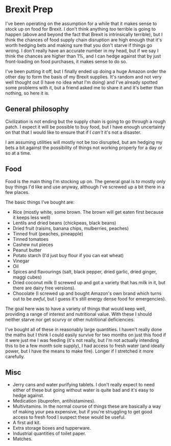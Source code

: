 # Brexit Prep

I've been operating on the assumption for a while that it makes sense to stock up on food for Brexit. I don't think anything *too* terrible is going to happen (above and beyond the fact that Brexit is intrinsically terrible), but I think the chances of food supply chain disruption are high enough that it's worth hedging bets and making sure that you don't starve  if things go wrong. I don't really have an accurate number in my head, but if we say I think the chances are higher than 1%, and I can hedge against that by just front-loading on food purchases, it makes sense to do so.

I've been putting it off, but I finally ended up doing a huge Amazon order the other day to form the basis of my Brexit supplies. It's random and not very well thought out (I have no idea what I'm doing) and I've already spotted some problems with it, but a friend asked me to share it and it's better than nothing, so here it is.

## General philosophy

Civilization is not ending but the supply chain is going to go through a rough patch. I expect it will be possible to buy food, but I have enough uncertainty on that that I would like to ensure that if I *can't* it's not a disaster.

I am assuming utilities will mostly not be too disrupted, but am hedging my bets a bit against the possibility of things not working properly for a day or so at a time.

## Food

Food is the main thing I'm stocking up on. The general goal is to mostly only buy things I'd like and use anyway, although I've screwed up a bit there in a few places.

The basic things I've bought are:

* Rice (mostly white, some brown. The brown will get eaten first because it keeps less well)
* Lentils and dried beans (chickpeas, black beans)
* Dried fruit (raisins, banana chips, mulberries, peaches)
* Tinned fruit (peaches, pineapple)
* Tinned tomatoes
* Cashew nut pieces
* Peanut butter
* Potato starch (I'd just buy flour if you can eat wheat)
* Vinegar
* Oil
* Spices and flavourings (salt, black pepper, dried garlic, dried ginger, maggi cubes)
* Dried coconut milk (I screwed up and got a variety that has milk in it, but there are dairy free versions).
* Chocolate (I screwed up and bought Amazon's own brand which turns out to be *awful*, but I guess it's still energy dense food for emergencies).

The goal here was to have a variety of things that would keep well, providing a range of interest and nutritional value.
With these I should neither starve nor get scurvy or other nutritional deficiencies.

I've bought all of these in reasonably large quantities. I haven't really done the maths but I think I could easily survive for two months on just this food if it were just me I was feeding (it's not really, but I'm not actually intending this to be a few month sole supply), I had access to fresh water (and ideally power, but I have the means to make fire). Longer if I stretched it more carefully.

## Misc

* Jerry cans and water purifying tablets. I don't really expect to need either of these but going without water is quite bad and it's easy to hedge against.
* Medication (ibuprofen, antihistamines).
* Multivitamins. In the normal course of things these are basically a way of making your pea expensive, but if you're struggling to get good access to fresh food I suspect these would be useful.
* A first aid kit.
* Extra storage boxes and tupperware.
* Industrial quantities of toilet paper.
* Matches.
